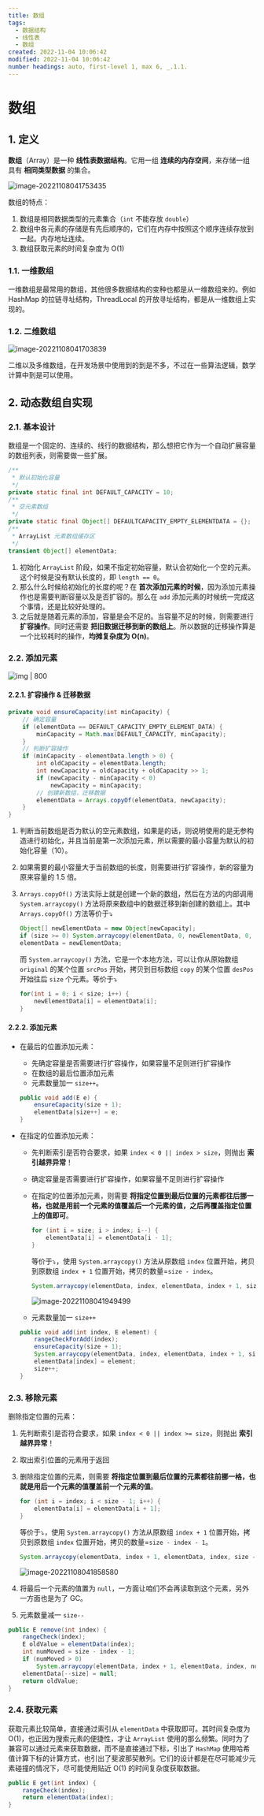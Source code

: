 ```yaml
---
title: 数组
tags:
  - 数据结构
  - 线性表
  - 数组
created: 2022-11-04 10:06:42
modified: 2022-11-04 10:06:42
number headings: auto, first-level 1, max 6, _.1.1.
---
```


# 数组

## 1. 定义

**数组**（Array）是一种 **线性表数据结构**。它用一组 **连续的内存空间**，来存储一组具有 **相同类型数据** 的集合。

![image-20221108041753435](https://fastly.jsdelivr.net/gh/xihuanxiaorang/images/202211080417463.png)

数组的特点：

1. 数组是相同数据类型的元素集合（`int` 不能存放 `double`）
2. 数组中各元素的存储是有先后顺序的，它们在内存中按照这个顺序连续存放到一起。内存地址连续。
3. 数组获取元素的时间复杂度为 O(1)

### 1.1. 一维数组

一维数组是最常用的数组，其他很多数据结构的变种也都是从一维数组来的。例如 HashMap 的拉链寻址结构，ThreadLocal 的开放寻址结构，都是从一维数组上实现的。

### 1.2. 二维数组

![image-20221108041703839](https://fastly.jsdelivr.net/gh/xihuanxiaorang/images/202211080417870.png)

二维以及多维数组，在开发场景中使用到的到是不多，不过在一些算法逻辑，数学计算中到是可以使用。

## 2. 动态数组自实现

### 2.1. 基本设计

数组是一个固定的、连续的、线行的数据结构，那么想把它作为一个自动扩展容量的数组列表，则需要做一些扩展。

```java
/**
 * 默认初始化容量
 */
private static final int DEFAULT_CAPACITY = 10;
/**
 * 空元素数组
 */
private static final Object[] DEFAULTCAPACITY_EMPTY_ELEMENTDATA = {};
/**
 * ArrayList 元素数组缓存区
 */
transient Object[] elementData;
```

1. 初始化 `ArrayList` 阶段，如果不指定初始容量，默认会初始化一个空的元素。这个时候是没有默认长度的，即 `length == 0`。
2. 那么什么时候给初始化的长度的呢？在 **首次添加元素的时候**，因为添加元素操作也是需要判断容量以及是否扩容的。那么在 `add` 添加元素的时候统一完成这个事情，还是比较好处理的。
3. 之后就是随着元素的添加，容量是会不足的。当容量不足的时候，则需要进行 **扩容操作**。同时还需要 **把旧数据迁移到新的数组上**。所以数据的迁移操作算是一个比较耗时的操作，**均摊复杂度为 O(n)**。

### 2.2. 添加元素

![img | 800](https://fastly.jsdelivr.net/gh/xihuanxiaorang/images/algorithms-220730-03.png)

#### 2.2.1. 扩容操作 & 迁移数据

```java
private void ensureCapacity(int minCapacity) {
    // 确定容量
    if (elementData == DEFAULT_CAPACITY_EMPTY_ELEMENT_DATA) {
        minCapacity = Math.max(DEFAULT_CAPACITY, minCapacity);
    }
    // 判断扩容操作
    if (minCapacity - elementData.length > 0) {
        int oldCapacity = elementData.length;
        int newCapacity = oldCapacity + oldCapacity >> 1;
        if (newCapacity - minCapacity < 0)
            newCapacity = minCapacity;
        // 创建新数组，迁移数据
        elementData = Arrays.copyOf(elementData, newCapacity);
    }
}
```

1. 判断当前数组是否为默认的空元素数组，如果是的话，则说明使用的是无参构造进行初始化，并且当前是第一次添加元素，所以需要的最小容量为默认的初始化容量（10）。
2. 如果需要的最小容量大于当前数组的长度，则需要进行扩容操作，新的容量为原来容量的 1.5 倍。
3. `Arrays.copyOf()` 方法实际上就是创建一个新的数组，然后在方法的内部调用 `System.arraycopy()` 方法将原来数组中的数据迁移到新创建的数组上。其中 `Arrays.copyOf()` 方法等价于⤵︎

   ```java
   Object[] newElementData = new Object[newCapacity];
   if (size >= 0) System.arraycopy(elementData, 0, newElementData, 0, size);
   elementData = newElementData;
   ```

   而 `System.arraycopy()` 方法，它是一个本地方法，可以让你从原始数组 `original` 的某个位置 `srcPos` 开始，拷贝到目标数组 `copy` 的某个位置 `desPos` 开始往后 `size` 个元素。等价于⤵︎

   ```java
   for(int i = 0; i < size; i++) {
       newElementData[i] = elementData[i];
   }
   ```

#### 2.2.2. 添加元素

- 在最后的位置添加元素：
  - 先确定容量是否需要进行扩容操作，如果容量不足则进行扩容操作
  - 在数组的最后位置添加元素
  - 元素数量加一 `size++`。

  ```java
  public void add(E e) {
      ensureCapacity(size + 1);
      elementData[size++] = e;
  }
  ```
  
- 在指定的位置添加元素：
  - 先判断索引是否符合要求，如果 `index < 0 || index > size`，则抛出 **索引越界异常**！
  
  - 确定容量是否需要进行扩容操作，如果容量不足则进行扩容操作
  
  - 在指定的位置添加元素，则需要 **将指定位置到最后位置的元素都往后挪一格，也就是用前一个元素的值覆盖后一个元素的值，之后再覆盖指定位置上的值即可**。
  
    ```java
    for (int i = size; i > index; i--) {
        elementData[i] = elementData[i - 1];
    }
    ```
  
    等价于⤵︎，使用 `System.arraycopy()` 方法从原数组 `index` 位置开始，拷贝到原数组 `index + 1` 位置开始，拷贝的数量=`size - index`。
  
    ```java
    System.arraycopy(elementData, index, elementData, index + 1, size - index);
    ```
  
    ![image-20221108041949499](https://fastly.jsdelivr.net/gh/xihuanxiaorang/images/202211080419528.png)
  
  - 元素数量加一 `size++`
  
  ```java
  public void add(int index, E element) {
      rangeCheckForAdd(index);
      ensureCapacity(size + 1);
      System.arraycopy(elementData, index, elementData, index + 1, size - index);
      elementData[index] = element;
      size++;
  }
  ```

### 2.3. 移除元素

删除指定位置的元素：

1. 先判断索引是否符合要求，如果 `index < 0 || index >= size`，则抛出 **索引越界异常**！
2. 取出索引位置的元素用于返回
3. 删除指定位置的元素，则需要 **将指定位置到最后位置的元素都往前挪一格，也就是用后一个元素的值覆盖前一个元素的值**。

   ```java
   for (int i = index; i < size - 1; i++) {
       elementData[i] = elementData[i + 1];
   }
   ```

   等价于⤵︎，使用 `System.arraycopy()` 方法从原数组 `index + 1` 位置开始，拷贝到原数组 `index` 位置开始，拷贝的数量=`size - index - 1`。

   ```java
   System.arraycopy(elementData, index + 1, elementData, index, size - index - 1);
   ```

   ![image-20221108041858580](https://fastly.jsdelivr.net/gh/xihuanxiaorang/images/202211080418612.png)

4. 将最后一个元素的值置为 `null`，一方面让咱们不会再读取到这个元素，另外一方面也是为了 GC。
5. 元素数量减一 `size--`

```java
public E remove(int index) {
    rangeCheck(index);
    E oldValue = elementData(index);
    int numMoved = size - index - 1;
    if (numMoved > 0)
        System.arraycopy(elementData, index + 1, elementData, index, numMoved);
    elementData[--size] = null;
    return oldValue;
}
```

### 2.4. 获取元素

获取元素比较简单，直接通过索引从 `elementData` 中获取即可。其时间复杂度为 O(1)，也正因为搜索元素的便捷性，才让 `ArrayList` 使用的那么频繁。同时为了兼容可以通过元素来获取数据，而不是直接通过下标，引出了 `HashMap` 使用哈希值计算下标的计算方式，也引出了斐波那契散列。它们的设计都是在尽可能减少元素碰撞的情况下，尽可能使用贴近 O(1) 的时间复杂度获取数据。

```java
public E get(int index) {
    rangeCheck(index);
    return elementData(index);
}
```

